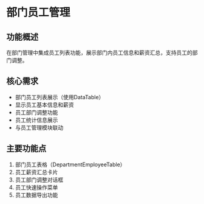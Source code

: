 # 部门员工管理

## 功能概述
在部门管理中集成员工列表功能，展示部门内员工信息和薪资汇总，支持员工的部门调整。

## 核心需求
- 部门员工列表展示（使用DataTable）
- 显示员工基本信息和薪资
- 员工部门调整功能
- 员工统计信息展示
- 与员工管理模块联动

## 主要功能点
1. 部门员工表格（DepartmentEmployeeTable）
2. 员工薪资汇总卡片
3. 员工部门调整对话框
4. 员工快速操作菜单
5. 员工数据导出功能